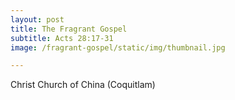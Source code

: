 ```yaml
---
layout: post
title: The Fragrant Gospel
subtitle: Acts 28:17-31
image: /fragrant-gospel/static/img/thumbnail.jpg

---
```

Christ Church of China (Coquitlam)
